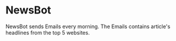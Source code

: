 # NewsBot
NewsBot sends Emails every morning.
The Emails contains article's headlines from the top 5 websites. 
